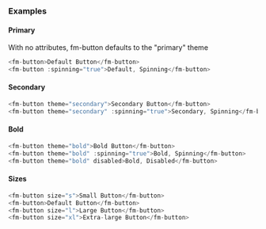### Examples

<!-- You can add custom classes to an example wrapper (` ```js { "className": "checks" } `)
    Or disable an editor by passing a `noeditor` modifier (` ```js noeditor `)
 -->

#### Primary

With no attributes, fm-button defaults to the "primary" theme

```js
<fm-button>Default Button</fm-button>
<fm-button :spinning="true">Default, Spinning</fm-button>
```

#### Secondary

```js
<fm-button theme="secondary">Secondary Button</fm-button>
<fm-button theme="secondary" :spinning="true">Secondary, Spinning</fm-button>
```

#### Bold

```js
<fm-button theme="bold">Bold Button</fm-button>
<fm-button theme="bold" :spinning="true">Bold, Spinning</fm-button>
<fm-button theme="bold" disabled>Bold, Disabled</fm-button>
```

#### Sizes

```js
<fm-button size="s">Small Button</fm-button>
<fm-button>Default Button</fm-button>
<fm-button size="l">Large Button</fm-button>
<fm-button size="xl">Extra-large Button</fm-button>
```

<!-- To render an example as highlighted source code add a `static` modifier: (` ```js static `):

```js static
import Vue from 'vue'
```

Fenced blocks with other languages are rendered as highlighted code:

```html
<h1>Hello world</h1>
``` -->
